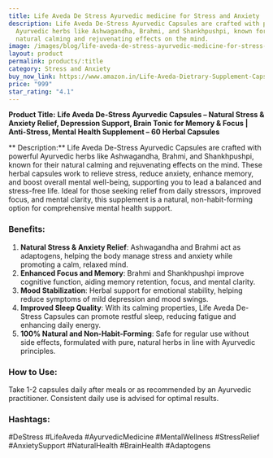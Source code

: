 ```yaml
---
title: Life Aveda De Stress Ayurvedic medicine for Stress and Anxiety
description: Life Aveda De-Stress Ayurvedic Capsules are crafted with powerful
  Ayurvedic herbs like Ashwagandha, Brahmi, and Shankhpushpi, known for their
  natural calming and rejuvenating effects on the mind.
image: /images/blog/life-aveda-de-stress-ayurvedic-medicine-for-stress-and-anxiety.jpg
layout: product
permalink: products/:title
category: Stress and Anxiety
buy_now_link: https://www.amazon.in/Life-Aveda-Dietrary-Supplement-Capsules/dp/B099JMQD1K/ref=sr_1_1_sspa?crid=1W9ZDFHSL4M4F&tag=m0150-21
price: "999"
star_rating: "4.1"
---
```

**Product Title:**
**Life Aveda De-Stress Ayurvedic Capsules – Natural Stress & Anxiety Relief, Depression Support, Brain Tonic for Memory & Focus | Anti-Stress, Mental Health Supplement – 60 Herbal Capsules**

** Description:**
Life Aveda De-Stress Ayurvedic Capsules are crafted with powerful Ayurvedic herbs like Ashwagandha, Brahmi, and Shankhpushpi, known for their natural calming and rejuvenating effects on the mind. These herbal capsules work to relieve stress, reduce anxiety, enhance memory, and boost overall mental well-being, supporting you to lead a balanced and stress-free life. Ideal for those seeking relief from daily stressors, improved focus, and mental clarity, this supplement is a natural, non-habit-forming option for comprehensive mental health support.

### Benefits:
1. **Natural Stress & Anxiety Relief**: Ashwagandha and Brahmi act as adaptogens, helping the body manage stress and anxiety while promoting a calm, relaxed mind.
2. **Enhanced Focus and Memory**: Brahmi and Shankhpushpi improve cognitive function, aiding memory retention, focus, and mental clarity.
3. **Mood Stabilization**: Herbal support for emotional stability, helping reduce symptoms of mild depression and mood swings.
4. **Improved Sleep Quality**: With its calming properties, Life Aveda De-Stress Capsules can promote restful sleep, reducing fatigue and enhancing daily energy.
5. **100% Natural and Non-Habit-Forming**: Safe for regular use without side effects, formulated with pure, natural herbs in line with Ayurvedic principles.

### How to Use:
Take 1-2 capsules daily after meals or as recommended by an Ayurvedic practitioner. Consistent daily use is advised for optimal results. 

### Hashtags:
#DeStress #LifeAveda #AyurvedicMedicine #MentalWellness #StressRelief #AnxietySupport #NaturalHealth #BrainHealth #Adaptogens

